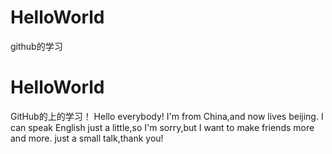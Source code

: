 # HelloWorld
github的学习
# HelloWorld
GitHub的上的学习！
Hello everybody!
I'm from China,and now lives beijing.
I can speak English just a little,so I'm sorry,but I want to make friends more and more.
just a small talk,thank you!
